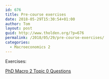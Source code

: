 ```yaml
---
id: 676
title: Pre-course exercises
date: 2018-05-29T15:30:54+01:00
author: Tom
layout: post
guid: http://www.tholden.org/?p=676
permalink: /2018/05/29/pre-course-exercises/
categories:
  - Macroeconomics 2
---
```

Exercises:
<div class="PDFcontainer">
<div class="PDFelement"><object data="http://www.tholden.org/wp-content/uploads/2018/05/PhD-Macro-2-Topic-0-Questions.pdf" type="application/pdf" width="100%" height="100%"><a href="http://www.tholden.org/wp-content/uploads/2018/05/PhD-Macro-2-Topic-0-Questions.pdf">PhD Macro 2 Topic 0 Questions</a></object></div>
</div>
